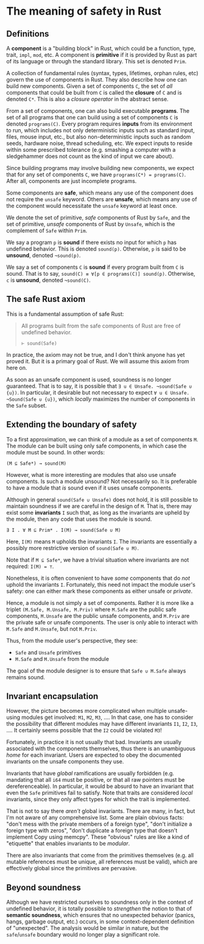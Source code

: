 # The meaning of safety in Rust

## Definitions

A **component** is a "building block" in Rust, which could be a function, type, trait, `impl`, `mod`, etc.  A component is **primitive** if it is provided by Rust as part of its language or through the standard library.  This set is denoted `Prim`.

A collection of fundamental rules (syntax, types, lifetimes, orphan rules, etc) govern the use of components in Rust.  They also describe how one can build new components.  Given a set of components `C`, the set of *all* components that could be built from `C` is called the **closure** of `C` and is denoted `C*`.  This is also a *closure operator* in the abstract sense.

From a set of components, one can also build executable **programs**.  The set of all programs that one can build using a set of components `C` is denoted `programs(C)`.  Every program requires **inputs** from its environment to run, which includes not only deterministic inputs such as standard input, files, mouse input, etc., but also non-deterministic inputs such as random seeds, hardware noise, thread scheduling, etc.  We expect inputs to reside within some prescribed tolerance (e.g. smashing a computer with a sledgehammer does not count as the kind of input we care about).

Since building programs may involve building new components, we expect that for any set of components `C`, we have `programs(C*) = programs(C)`.  After all, components are just incomplete programs.

Some components are **safe**, which means any use of the component does not require the `unsafe` keyword.  Others are **unsafe**, which means any use of the component would necessitate the `unsafe` keyword at least once.

We denote the set of primitive, *safe* components of Rust by `Safe`, and the set of primitive, *unsafe* components of Rust by `Unsafe`, which is the complement of `Safe` within `Prim`.

We say a program `p` is **sound** if there exists no input for which `p` has undefined behavior.  This is denoted `sound(p)`.  Otherwise, `p` is said to be **unsound**, denoted `¬sound(p)`.

We say a set of components `C` is **sound** if every program built from `C` is sound.  That is to say, `sound(C) ≡ ∀[p ∈ programs(C)] sound(p)`.  Otherwise, `c` is **unsound**, denoted `¬sound(C)`.

## The safe Rust axiom

This is a fundamental assumption of safe Rust:

> All programs built from the safe components of Rust are free of undefined behavior.
>
>     ⊢ sound(Safe)

In practice, the axiom may not be true, and I don't think anyone has yet proved it.  But it is a primary goal of Rust.  We will assume this axiom from here on.

As soon as an unsafe component is used, soundness is no longer guaranteed.  That is to say, it is possible that `∃ u ∈ Unsafe. ¬sound(Safe ∪ {u})`.  In particular, it desirable but not necessary to expect `∀ u ∈ Unsafe. ¬Sound(Safe ∪ {u})`, which *locally* maximizes the number of components in the `Safe` subset.

## Extending the boundary of safety

To a first approximation, we can think of a module as a set of components `M`.  The module can be built using only safe components, in which case the module must be sound.  In other words:

    (M ⊆ Safe*) → sound(M)

However, what is more interesting are modules that also use unsafe components.  Is such a module unsound?  Not necessarily so.  It is preferable to have a module that *is* sound even if it uses unsafe components.

Although in general `sound(Safe ∪ Unsafe)` does not hold, it is still possible to maintain soundness if we are careful in the design of `M`.  That is, there may exist some **invariants** `I` such that, as long as the invariants are upheld by the module, then any code that uses the module is sound.

    ∃ I . ∀ M ⊆ Prim* . I(M) → sound(Safe ∪ M)

Here, `I(M)` means `M` upholds the invariants `I`.  The invariants are essentially a possibly more restrictive version of `sound(Safe ∪ M)`.

Note that if `M ⊆ Safe*`, we have a trivial situation where invariants are not required: `I(M) = ⊤`.

Nonetheless, it is often convenient to have *some* components that do *not* uphold the invariants `I`.  Fortunately, this need not impact the module user's safety: one can either mark these components as either unsafe or *private*.

Hence, a module is not simply a set of components.  Rather it is more like a triplet `(M.Safe, M.Unsafe, M.Priv)` where `M.Safe` are the public safe components, `M.Unsafe` are the public unsafe components, and `M.Priv` are the private safe or unsafe components.  The user is only able to interact with `M.Safe` and `M.Unsafe`, but not `M.Priv`.

Thus, from the module user's perspective, they see:

  - `Safe` and `Unsafe` primitives
  - `M.Safe` and `M.Unsafe` from the module

The goal of the module designer is to ensure that `Safe ∪ M.Safe` always remains sound.

## Invariant encapsulation

However, the picture becomes more complicated when multiple unsafe-using modules get involved: `M1`, `M2`, `M3`, ….  In that case, one has to consider the possibility that different modules may have different invariants `I1`, `I2`, `I3`, ….  It certainly seems possible that the `I2` could be violated `M3`!

Fortunately, in practice it is not usually that bad.  Invariants are usually associated with the components themselves, thus there is an unambiguous *home* for each invariant.  Users are expected to obey the documented invariants on the unsafe components they use.

Invariants that have *global* ramifications are usually forbidden (e.g. mandating that all `i64` must be positive, or that all raw pointers must be dereferenceable).  In particular, it would be absurd to have an invariant that even the `Safe` primitives fail to satisfy.  Note that traits are considered *local* invariants, since they only affect types for which the trait is implemented.

That is not to say there *aren't* global invariants.  There are many, in fact, but I'm not aware of any comprehensive list.  Some are plain obvious facts: "don't mess with the private members of a foreign type", "don't initialize a foreign type with zeros", "don't duplicate a foreign type that doesn't implement Copy using memcpy".  These "obvious" rules are like a kind of "etiquette" that enables invariants to be *modular*.

There are also invariants that come from the primitives themselves (e.g. all mutable references must be unique, all references must be valid), which are effectively global since the primitives are pervasive.

## Beyond soundness

Although we have restricted ourselves to soundness only in the context of undefined behavior, it is totally possible to *strengthen* the notion to that of **semantic soundness**, which ensures that no unexpected behavior (panics, hangs, garbage output, etc.) occurs, in some context-dependent definition of "unexpected".  The analysis would be similar in nature, but the `safe`/`unsafe` boundary would no longer play a significant role.
